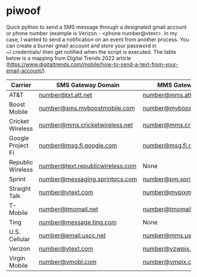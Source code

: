 # piwoof

Quick python to send a SMS message through a designated gmail account or phone number (example is Verizon - <phone number@vtext>. In my case, I wanted to send a notification on an event from another process. You can create a burner gmail account and store your password in ~/.credentials/ then get notified when the script is executed. The table below is a mapping from Digital Trends 2022 article (https://www.digitaltrends.com/mobile/how-to-send-a-text-from-your-email-account/).

Carrier|SMS Gateway Domain|MMS Gateway Domain  
---|---|---
AT&T|number@txt.att.net|number@mms.att.net  
Boost Mobile|number@sms.myboostmobile.com|number@myboostmobile.com  
Cricket Wireless|number@mms.cricketwireless.net|number@mms.cricketwireless.net  
Google Project Fi|number@msg.fi.google.com|number@msg.fi.google.com  
Republic Wireless|number@text.republicwireless.com|None  
Sprint|number@messaging.sprintpcs.com|number@pm.sprint.com  
Straight Talk|number@vtext.com|number@mypixmessages.com  
T-Mobile|number@tmomail.net|number@tmomail.net  
Ting|number@message.ting.com|None  
U.S. Cellular|number@email.uscc.net|number@mms.uscc.net  
Verizon|number@vtext.com|number@vzwpix.com  
Virgin Mobile|number@vmobl.com|number@vmpix.com  
